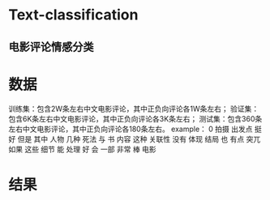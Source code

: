 # Text-classification
电影评论情感分类
---
# 数据
训练集：包含2W条左右中文电影评论，其中正负向评论各1W条左右；
验证集：包含6K条左右中文电影评论，其中正负向评论各3K条左右；
测试集：包含360条左右中文电影评论，其中正负向评论各180条左右。
example：
0	拍摄 出发点 挺 好 但是 其中 人物 几种 死法 与 书 内容 这种 关联性 没有 体现 结局 也 有点 突兀 如果 这些 细节 能 处理 好 会 一部 非常 棒 电影
# 结果
